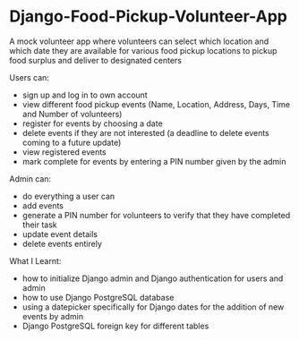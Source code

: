 # Django-Food-Pickup-Volunteer-App
A mock volunteer app where volunteers can select which location and which date they are available for various food pickup locations to pickup food surplus and deliver to designated centers

Users can:
- sign up and log in to own account
- view different food pickup events (Name, Location, Address, Days, Time and Number of volunteers)
- register for events by choosing a date
- delete events if they are not interested (a deadline to delete events coming to a future update)
- view registered events
- mark complete for events by entering a PIN number given by the admin

Admin can:
- do everything a user can
- add events
- generate a PIN number for volunteers to verify that they have completed their task
- update event details
- delete events entirely


What I Learnt:
- how to initialize Django admin and Django authentication for users and admin
- how to use Django PostgreSQL database
- using a datepicker specifically for Django dates for the addition of new events by admin
- Django PostgreSQL foreign key for different tables
